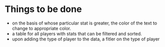 # Things to be done

- on the basis of whose particular stat is greater, the color of the text to change to appropriate color.
- a table for all players with stats that can be filtered and sorted.
- upon adding the type of player to the data, a fitler on the type of player
